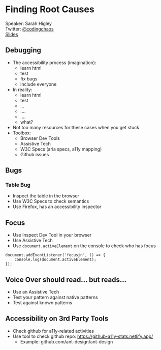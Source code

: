 # Finding Root Causes
Speaker: Sarah Higley  
Twitter: [@codingchaos](https://twitter.com/codingchaos)  
[Slides](http://smhigley.github.io/slides/debugging-a11y)  

## Debugging
- The accessibility process (imagination): 
    - learn html
    - test
    - fix bugs
    - include everyone
- In reality: 
    - learn html
    - test
    - ...
    - ....
    - ....
    - what?
- Not too many resources for these cases when you get stuck
- Toolbox: 
    - Browser Dev Tools
    - Assistive Tech
    - W3C Specs (aria specs, a11y mapping)
    - Github issues

## Bugs

### Table Bug
- Inspect the table in the browser 
- Use W3C Specs to check semantics
- Use Firefox, has an accessibility inspector

## Focus
- Use Inspect Dev Tool in your browser
- Use Assistive Tech
- Use `document.activeElement` on the console to check who has focus

```
document.addEventListener('focusin', () => {
    console.log(document.activeElement);
});
```

## Voice Over should read... but reads...
- Use an Assistive Tech
- Test your pattern against native patterns
- Test against known patterns


## Accessibility on 3rd Party Tools
- Check github for a11y-related activities
- Use tool to check github repo: https://github-a11y-stats.netlify.app/
    - Example: github.com/ant-design/ant-design